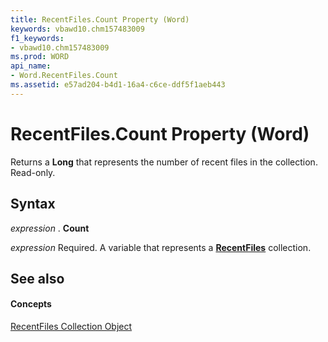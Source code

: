```yaml
---
title: RecentFiles.Count Property (Word)
keywords: vbawd10.chm157483009
f1_keywords:
- vbawd10.chm157483009
ms.prod: WORD
api_name:
- Word.RecentFiles.Count
ms.assetid: e57ad204-b4d1-16a4-c6ce-ddf5f1aeb443
---
```



# RecentFiles.Count Property (Word)

Returns a  **Long** that represents the number of recent files in the collection. Read-only.


## Syntax

 _expression_ . **Count**

 _expression_ Required. A variable that represents a **[RecentFiles](recentfiles-object-word.md)** collection.


## See also


#### Concepts


[RecentFiles Collection Object](recentfiles-object-word.md)


